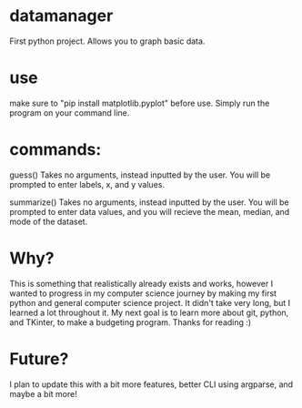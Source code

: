 # datamanager
First python project. Allows you to graph basic data. 

# use 

make sure to "pip install matplotlib.pyplot" before use. Simply run the program on your command line.
# commands:

guess() Takes no arguments, instead inputted by the user. You will be prompted to enter labels, x, and y values.

summarize() Takes no arguments, instead inputted by the user. You will be prompted to enter data values, and you will recieve the mean, median, and mode of the dataset.

# Why?

This is something that realistically already exists and works, however I wanted to progress in my computer science journey by making my first python and general computer science project. It didn't take very long, but I learned a lot throughout it. My next goal is to learn more about git, python, and TKinter, to make a budgeting program. Thanks for reading :)

# Future?

I plan to update this with a bit more features, better CLI using argparse, and maybe a bit more!
